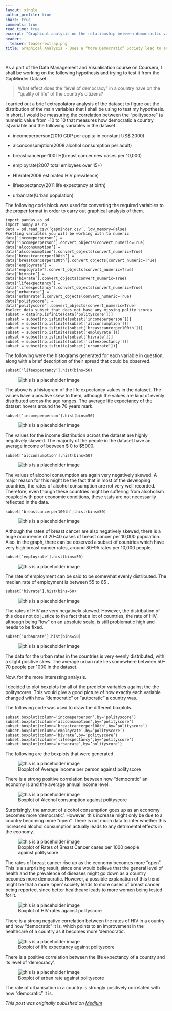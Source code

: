 ```yaml
---
layout: single 
author_profile: true
share: true 
comments: true
read_time: true
excerpt: "Graphical analysis on the relationship between democractic values and quality of life"
header:
  teaser: teaser-extrap.png
title: Graphical Analysis - Does a “More Democratic” Society lead to an improvement in the “quality of life”?

---  
```


As a part of the Data Management and Visualisation course on Coursera, I shall be working on the following hypothesis and trying to test it from the GapMinder Dataset:

> What effect does the “level of democracy” in a country have on the “quality of life” of the country’s citizens?

I carried out a brief extrapolatory analysis of the dataset to figure out the distribution of the main variables that I shall be using to test my hypothesis. In short, I would be measuring the correlation between the “polityscore” (a numeric value from -10 to 10 that measures how democratic a country is)variable and the following variables in the dataset

* incomeperperson(2010 GDP per capita in constant US$ 2000)

* alconconsumption(2008 alcohol consumption per adult)

* breastcancerper100TH(breast cancer new cases per 10,000)

* employrate(2007 total emloyees over 15+)

* HIVrate(2009 estimated HIV prevalence)

* lifeexpectancy(2011 life expectancy at birth)

* urbanrate(Urban population)



The following code block was used for converting the required variables to the proper format in order to carry out graphical analysis of them.

```
import pandas as pd
import numpy as np
data = pd.read_csv(‘gapminder.csv’, low_memory=False)
#setting variables you will be working with to numeric
data[‘incomeperperson’] = data[‘incomeperperson’].convert_objects(convert_numeric=True)
data[‘alcconsumption’] = data[‘alcconsumption’].convert_objects(convert_numeric=True)
data[‘breastcancerper100th’] = data[‘breastcancerper100th’].convert_objects(convert_numeric=True)
data[‘employrate’] = data[‘employrate’].convert_objects(convert_numeric=True)
data[‘hivrate’] = data[‘hivrate’].convert_objects(convert_numeric=True)
data[‘lifeexpectancy’] = data[‘lifeexpectancy’].convert_objects(convert_numeric=True)
data[‘urbanrate’] = data[‘urbanrate’].convert_objects(convert_numeric=True) 
data[‘polityscore’] = data[‘polityscore’].convert_objects(convert_numeric=True)
#select data subset that does not have any missing polity scores
subset = data[np.isfinite(data[‘polityscore’])] 
subset = subset[np.isfinite(subset[‘incomeperperson’])] 
subset = subset[np.isfinite(subset[‘alcconsumption’])]
subset = subset[np.isfinite(subset[‘breastcancerper100th’])]
subset = subset[np.isfinite(subset[‘employrate’])]
subset = subset[np.isfinite(subset[‘hivrate’])]
subset = subset[np.isfinite(subset[‘lifeexpectancy’])]
subset = subset[np.isfinite(subset[‘urbanrate’])]
```

The following were the histograms generated for each variable in question, along with a brief description of their spread that could be observed.

```
subset[‘lifeexpectancy’].hist(bins=50)
```

<figure>
  <img src="/images/hist-graphical-analysis-1.png" alt="this is a placeholder image">
</figure>  

The above is a histogram of the life expectancy values in the dataset. The values have a positive skew to them, although the values are kind of evenly distributed across the age ranges. The average life expectancy of the dataset hovers around the 70 years mark.

```
subset[‘incomeperperson’].hist(bins=50)
```


<figure>
  <img src="/images/hist-graphical-analysis-2.png" alt="this is a placeholder image">
</figure>  

The values for the income distribution across the dataset are highly negatively skewed. The majority of the people in the dataset have an average income of between $ 0 to $5000.

```
subset[‘alcconsumption’].hist(bins=50)
```
<figure>
  <img src="/images/hist-graphical-analysis-3.png" alt="this is a placeholder image">
</figure>  

The values of alcohol consumption are again very negatively skewed. A major reason for this might be the fact that in most of the developing countries, the rates of alcohol consumption are not very well recorded. Therefore, even though these countries might be suffering from alcoholism coupled with poor economic conditions, these stats are not necessarily reflected in the data.

```
subset[‘breastcancerper100th’].hist(bins=50)
```

<figure>
  <img src="/images/hist-graphical-analysis-4.png" alt="this is a placeholder image">
</figure> 

Although the rates of breast cancer are also negatively skewed, there is a huge occurrence of 20–40 cases of breast cancer per 10,000 population. Also, in the graph, there can be observed a subset of countries which have very high breast cancer rates, around 80–95 rates per 10,000 people.

```
subset[‘employrate’].hist(bins=50)
```

<figure>
  <img src="/images/hist-graphical-analysis-5.png" alt="this is a placeholder image">
</figure> 

The rate of employment can be said to be somewhat evenly distributed. The median rate of employment is between 55 to 65 .

```
subset[‘hivrate’].hist(bins=50)
```

<figure>
  <img src="/images/hist-graphical-analysis-6.png" alt="this is a placeholder image">
</figure> 

The rates of HIV are very negatively skewed. However, the distribution of this does not do justice to the fact that a lot of countries, the rate of HIV, although being “low” on an absolute scale, is still problematic high and needs to be fixed.

```
subset[‘urbanrate’].hist(bins=50)
```
<figure>
  <img src="/images/hist-graphical-analysis-7.png" alt="this is a placeholder image">
</figure> 

The data for the urban rates in the countries is very evenly distributed, with a slight positive skew. The average urban rate lies somewhere between 50–70 people per 1000 in the dataset.


Now, for the more interesting analysis.

I decided to plot boxplots for all of the predictor variables against the the polityscores. This would give a good picture of how exactly each variable changed with how “democratic” or “autocratic” a country was.

The following code was used to draw the different boxplots.

```
subset.boxplot(column=’incomeperperson’,by=’polityscore’)
subset.boxplot(column=’alcconsumption’,by=’polityscore’)
subset.boxplot(column=’breastcancerper100th’,by=’polityscore’)
subset.boxplot(column=’employrate’,by=’polityscore’)
subset.boxplot(column=’hivrate’,by=’polityscore’)
subset.boxplot(column=’lifeexpectancy’,by=’polityscore’)
subset.boxplot(column=’urbanrate’,by=’polityscore’)
```

The following are the boxplots that were generated

<figure>
  <img src="/images/boxplot-graphical-analysis-1.png" alt="this is a placeholder image">
  <figcaption>Boxplot of Average Income per person against polityscore
</figcaption>
</figure> 

There is a strong positive correlation between how “democratic” an economy is and the average annual income level.

<figure>
  <img src="/images/boxplot-graphical-analysis-2.png" alt="this is a placeholder image">
  <figcaption>Boxplot of Alcohol consumption against polityscore
</figcaption>
</figure> 

Surprisingly, the amount of alcohol consumption goes up as an economy becomes more ‘democratic’. However, this increase might only be due to a country becoming more “open”. There is not much data to infer whether this increased alcohol consumption actually leads to any detrimental effects in the economy.

<figure>
  <img src="/images/boxplot-graphical-analysis-3.png" alt="this is a placeholder image">
  <figcaption>Boxplot of Rates of Breast Cancer cases per 1000 people against polityscore
</figcaption>
</figure>

The rates of breast cancer rise up as the economy becomes more “open”. This is a surprising result, since one would believe that the general level of health and the prevalence of diseases might go down as a country becomes more democratic. However, a possible explanation of this trend might be that a more ‘open’ society leads to more cases of breast cancer being reported, since better healthcare leads to more women being tested for it.

<figure>
  <img src="/images/boxplot-graphical-analysis-4.png" alt="this is a placeholder image">
  <figcaption>Boxplot of HIV rates against polityscore
</figcaption>
</figure>

There is a strong negative correlation between the rates of HIV in a country and how “democratic” it is, which points to an improvement in the healthcare of a country as it becomes more ‘democratic’.

<figure>
  <img src="/images/boxplot-graphical-analysis-5.png" alt="this is a placeholder image">
  <figcaption>Boxplot of life expectancy against polityscore
</figcaption>
</figure>

There is a positive correlation between the life expectancy of a country and its level of ‘democracy’.

<figure>
  <img src="/images/boxplot-graphical-analysis-6.png" alt="this is a placeholder image">
  <figcaption>Boxplot of urban rate against polityscore
</figcaption>
</figure>

The rate of urbanisation in a country is strongly positively correlated with how “democratic” it is.

*This post was originally published on [Medium](https://medium.com/@ottoman91/graphical-analysis-does-a-more-democratic-society-lead-to-an-improvement-in-the-quality-of-e2b6c97fcef2)*




